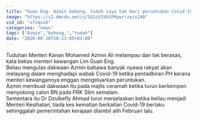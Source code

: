 ```yaml
---
title: "Guan Eng- Azmin bohong, tuduh saya tak beri peruntukan Covid-19"
image: "https://s2.dmcdn.net/v/SQ1cU1VGtFMywrrze/x240"
vid_id: "x7vquu6"
categories: "news"
tags: ["Azmin","bohong,","tuduh"]
date: "2020-08-28T18:13:05+03:00"
---
```

Tuduhan Menteri Kanan Mohamed Azmin Ali melampau dan tak berasas, kata bekas menteri kewangan Lim Guan Eng.  <br>Beliau mengulas dakwaan Azmin bahawa banyak nyawa rakyat akan melayang dalam menghadapi wabak Covid-19 ketika pentadbiran PH kerana menteri kewangannya enggan mengeluarkan peruntukan.  <br>Azmin membuat dakwaan itu pada majlis ceramah ketika turun berkempen menyokong calon BN pada PRK Slim semalam.  <br>Sementara itu Dr Dzulkefly Ahmad turut menjelaskan ketika beliau menjadi Menteri Kesihatan, tiada kes kematian berkaitan Covid-19 berlaku sehinggalah pemerintahan kerajaan diambil alih Februari lalu.
